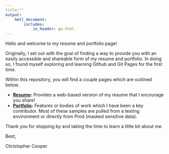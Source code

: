 ```yaml
---
title:""
output:
    hmtl_document:
        includes:
            in_header: ga.html
---
```


Hello and welcome to my resume and portfolio page! 

Originally, I set out with the goal of finding a way to provide you with an easily accessible and shareable form of my resume and portfolio.  In doing so, I found myself exploring and learning Github and Git Pages for the first time.

Within this repository, you will find a couple pages which are outlined below.
- **[Resume](https://chrisc88.github.io/Resume):** Provides a web-based version of my resume that I encourage you share!
- **[Portfolio](https://chrisc88.github.io/Portfolio):** Features or bodies of work which I have been a key contributor. Most of these samples are pulled from a testing environment or directly from Prod (masked sensitive data).

Thank you for stopping by and taking the time to learn a little bit about me.  

Best,

Christopher Cooper

